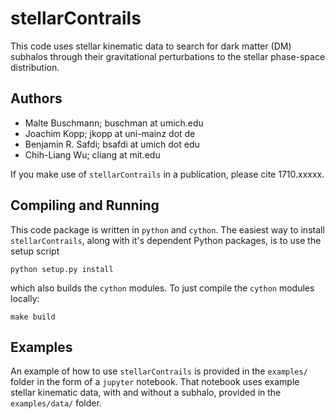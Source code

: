 # stellarContrails

This code uses stellar kinematic data to search for dark matter (DM) subhalos through their gravitational perturbations to the stellar phase-space distribution.

## Authors

- Malte Buschmann; buschman at umich.edu
- Joachim Kopp; jkopp at uni-mainz dot de
- Benjamin R. Safdi; bsafdi at umich dot edu
- Chih-Liang Wu; cliang at mit.edu

If you make use of `stellarContrails` in a publication, please cite 1710.xxxxx.

## Compiling and Running

This code package is written in `python` and `cython`.  The easiest way to install `stellarContrails`, along with it's dependent Python packages, is to use the setup script

```
python setup.py install
```

which also builds the `cython` modules. To just compile the `cython` modules locally:  

```
make build
```

## Examples

An example of how to use `stellarContrails` is provided in the `examples/` folder in the form of a `jupyter` notebook.  That notebook uses example stellar kinematic data, with and without a subhalo, provided in the `examples/data/` folder.  
